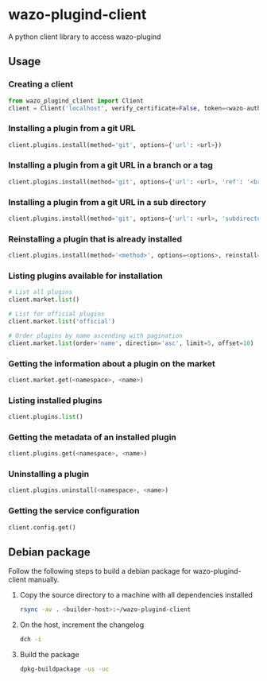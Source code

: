 # wazo-plugind-client

A python client library to access wazo-plugind

## Usage

### Creating a client

```python
from wazo_plugind_client import Client
client = Client('localhost', verify_certificate=False, token=<wazo-auth-token>)
```

### Installing a plugin from a git URL

```python
client.plugins.install(method='git', options={'url': <url>})
```

### Installing a plugin from a git URL in a branch or a tag

```python
client.plugins.install(method='git', options={'url': <url>, 'ref': '<branch or tag>'})
```

### Installing a plugin from a git URL in a sub directory

```python
client.plugins.install(method='git', options={'url': <url>, 'subdirectory': '<subdir>'})
```

### Reinstalling a plugin that is already installed

```python
client.plugins.install(method='<method>', options=<options>, reinstall=True)
```

### Listing plugins available for installation

```python
# List all plugins
client.market.list()

# List for official plugins
client.market.list('official')

# Order plugins by name ascending with pagination
client.market.list(order='name', direction='asc', limit=5, offset=10)
```

### Getting the information about a plugin on the market

```python
client.market.get(<namespace>, <name>)
```

### Listing installed plugins

```python
client.plugins.list()
```

### Getting the metadata of an installed plugin

```python
client.plugins.get(<namespace>, <name>)
```

### Uninstalling a plugin

```python
client.plugins.uninstall(<namespace>, <name>)
```

### Getting the service configuration

```python
client.config.get()
```

## Debian package

Follow the following steps to build a debian package for wazo-plugind-client manually.

1. Copy the source directory to a machine with all dependencies installed

   ```sh
   rsync -av . <builder-host>:~/wazo-plugind-client
   ```

2. On the host, increment the changelog

   ```sh
   dch -i
   ```

3. Build the package

   ```sh
   dpkg-buildpackage -us -uc
   ```
